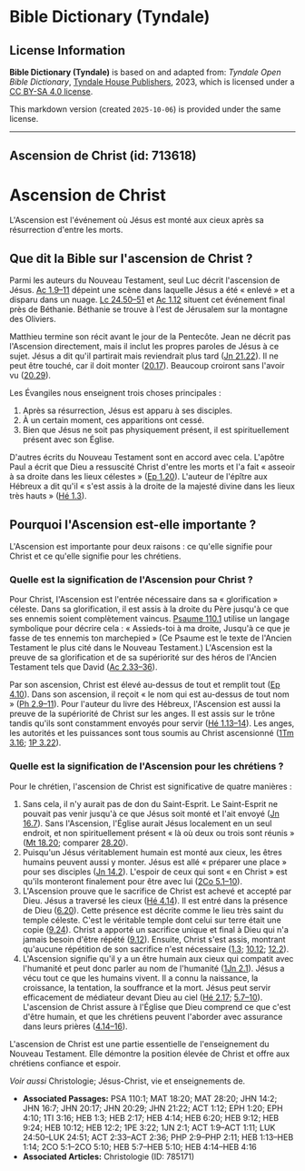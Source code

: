 # Bible Dictionary (Tyndale)

## License Information

**Bible Dictionary (Tyndale)** is based on and adapted from: _Tyndale Open Bible Dictionary_, [Tyndale House Publishers](https://tyndaleopenresources.com/), 2023, which is licensed under a [CC BY-SA 4.0 license](https://creativecommons.org/licenses/by-sa/4.0/legalcode.en).

This markdown version (created `2025-10-06`) is provided under the same license.



--------------------------------

## Ascension de Christ (id: 713618)

Ascension de Christ
===================

L'Ascension est l'événement où Jésus est monté aux cieux après sa résurrection d'entre les morts.

Que dit la Bible sur l'ascension de Christ ?
--------------------------------------------

Parmi les auteurs du Nouveau Testament, seul Luc décrit l'ascension de Jésus. [Ac 1\.9–11](https://ref.ly/Acts1:9-Acts1:11) dépeint une scène dans laquelle Jésus a été « enlevé » et a disparu dans un nuage. [Lc 24\.50–51](https://ref.ly/Luke24:50-Luke24:51) et [Ac 1\.12](https://ref.ly/Acts1:12) situent cet événement final près de Béthanie. Béthanie se trouve à l'est de Jérusalem sur la montagne des Oliviers.

Matthieu termine son récit avant le jour de la Pentecôte. Jean ne décrit pas l'Ascension directement, mais il inclut les propres paroles de Jésus à ce sujet. Jésus a dit qu'il partirait mais reviendrait plus tard ([Jn 21\.22](https://ref.ly/John21:22)). Il ne peut être touché, car il doit monter ([20\.17](https://ref.ly/John20:17)). Beaucoup croiront sans l'avoir vu ([20\.29](https://ref.ly/John20:29)).

Les Évangiles nous enseignent trois choses principales :

1. Après sa résurrection, Jésus est apparu à ses disciples.
2. À un certain moment, ces apparitions ont cessé.
3. Bien que Jésus ne soit pas physiquement présent, il est spirituellement présent avec son Église.

D'autres écrits du Nouveau Testament sont en accord avec cela. L'apôtre Paul a écrit que Dieu a ressuscité Christ d'entre les morts et l'a fait « asseoir à sa droite dans les lieux célestes » ([Ep 1\.20](https://ref.ly/Eph1:20)). L'auteur de l'épître aux Hébreux a dit qu'il « s'est assis à la droite de la majesté divine dans les lieux très hauts » ([Hé 1\.3](https://ref.ly/Heb1:3)).

Pourquoi l'Ascension est\-elle importante ?
-------------------------------------------

L'Ascension est importante pour deux raisons : ce qu'elle signifie pour Christ et ce qu'elle signifie pour les chrétiens.

### Quelle est la signification de l'Ascension pour Christ ?

Pour Christ, l'Ascension est l'entrée nécessaire dans sa « glorification » céleste. Dans sa glorification, il est assis à la droite du Père jusqu'à ce que ses ennemis soient complètement vaincus. [Psaume 110\.1](https://ref.ly/Ps110:1) utilise un langage symbolique pour décrire cela : « Assieds\-toi à ma droite, Jusqu'à ce que je fasse de tes ennemis ton marchepied » (Ce Psaume est le texte de l'Ancien Testament le plus cité dans le Nouveau Testament.) L'Ascension est la preuve de sa glorification et de sa supériorité sur des héros de l'Ancien Testament tels que David ([Ac 2\.33–36](https://ref.ly/Acts2:33-Acts2:36)).

Par son ascension, Christ est élevé au\-dessus de tout et remplit tout ([Ep 4\.10](https://ref.ly/Eph4:10)). Dans son ascension, il reçoit « le nom qui est au\-dessus de tout nom » ([Ph 2\.9–11](https://ref.ly/Phil2:9-Phil2:11)). Pour l'auteur du livre des Hébreux, l'Ascension est aussi la preuve de la supériorité de Christ sur les anges. Il est assis sur le trône tandis qu'ils sont constamment envoyés pour servir ([Hé 1\.13–14](https://ref.ly/Heb1:13-Heb1:14)). Les anges, les autorités et les puissances sont tous soumis au Christ ascensionné ([1Tm 3\.16](https://ref.ly/1Tim3:16); [1P 3\.22](https://ref.ly/1Pet3:22)).

### Quelle est la signification de l'Ascension pour les chrétiens ?

Pour le chrétien, l'ascension de Christ est significative de quatre manières :

1. Sans cela, il n'y aurait pas de don du Saint\-Esprit. Le Saint\-Esprit ne pouvait pas venir jusqu'à ce que Jésus soit monté et l'ait envoyé ([Jn 16\.7](https://ref.ly/John16:7)). Sans l'Ascension, l'Église aurait Jésus localement en un seul endroit, et non spirituellement présent « là où deux ou trois sont réunis » ([Mt 18\.20](https://ref.ly/Matt18:20); comparer [28\.20](https://ref.ly/Matt28:20)).
2. Puisqu'un Jésus véritablement humain est monté aux cieux, les êtres humains peuvent aussi y monter. Jésus est allé « préparer une place » pour ses disciples ([Jn 14\.2](https://ref.ly/John14:2)). L'espoir de ceux qui sont « en Christ » est qu'ils monteront finalement pour être avec lui ([2Co 5\.1–10](https://ref.ly/2Cor5:1-2Cor5:10)).
3. L'Ascension prouve que le sacrifice de Christ est achevé et accepté par Dieu. Jésus a traversé les cieux ([Hé 4\.14](https://ref.ly/Heb4:14)). Il est entré dans la présence de Dieu ([6\.20](https://ref.ly/Heb6:20)). Cette présence est décrite comme le lieu très saint du temple céleste. C'est le véritable temple dont celui sur terre était une copie ([9\.24](https://ref.ly/Heb9:24)). Christ a apporté un sacrifice unique et final à Dieu qui n'a jamais besoin d'être répété ([9\.12](https://ref.ly/Heb9:12)). Ensuite, Christ s'est assis, montrant qu'aucune répétition de son sacrifice n'est nécessaire ([1\.3](https://ref.ly/Heb1:3); [10\.12](https://ref.ly/Heb10:12); [12\.2](https://ref.ly/Heb12:2)).
4. L'Ascension signifie qu'il y a un être humain aux cieux qui compatit avec l'humanité et peut donc parler au nom de l'humanité ([1Jn 2\.1](https://ref.ly/1John2:1)). Jésus a vécu tout ce que les humains vivent. Il a connu la naissance, la croissance, la tentation, la souffrance et la mort. Jésus peut servir efficacement de médiateur devant Dieu au ciel ([Hé 2\.17](https://ref.ly/Heb2:17); [5\.7–10](https://ref.ly/Heb5:7-Heb5:10)). L'ascension de Christ assure à l'Église que Dieu comprend ce que c'est d'être humain, et que les chrétiens peuvent l'aborder avec assurance dans leurs prières ([4\.14–16](https://ref.ly/Heb4:14-Heb4:16)).

L'ascension de Christ est une partie essentielle de l'enseignement du Nouveau Testament. Elle démontre la position élevée de Christ et offre aux chrétiens confiance et espoir.

*Voir aussi* Christologie; Jésus\-Christ, vie et enseignements de.

* **Associated Passages:** PSA 110:1; MAT 18:20; MAT 28:20; JHN 14:2; JHN 16:7; JHN 20:17; JHN 20:29; JHN 21:22; ACT 1:12; EPH 1:20; EPH 4:10; 1TI 3:16; HEB 1:3; HEB 2:17; HEB 4:14; HEB 6:20; HEB 9:12; HEB 9:24; HEB 10:12; HEB 12:2; 1PE 3:22; 1JN 2:1; ACT 1:9–ACT 1:11; LUK 24:50–LUK 24:51; ACT 2:33–ACT 2:36; PHP 2:9–PHP 2:11; HEB 1:13–HEB 1:14; 2CO 5:1–2CO 5:10; HEB 5:7–HEB 5:10; HEB 4:14–HEB 4:16
* **Associated Articles:** Christologie (ID: 785171)

